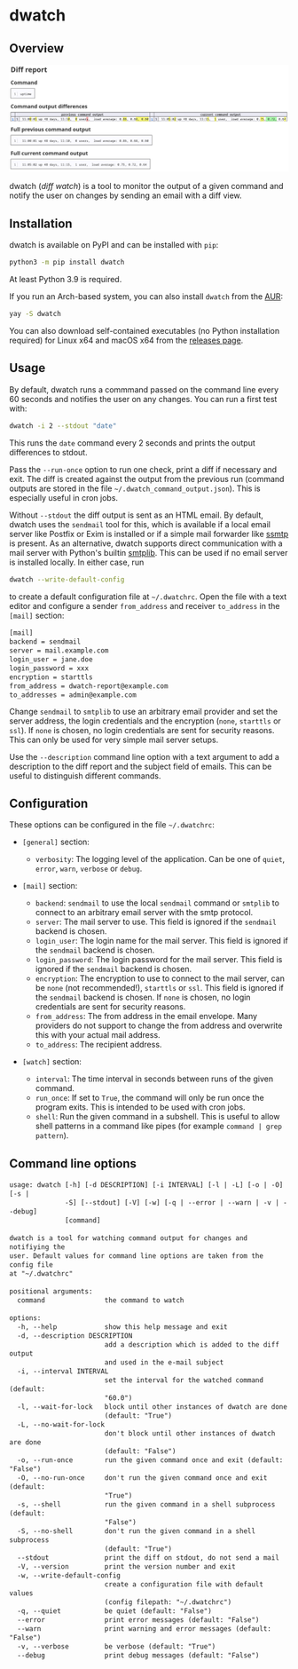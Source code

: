# dwatch

## Overview

![example_report](https://raw.githubusercontent.com/IngoMeyer441/dwatch/master/example_report.png)

dwatch (*diff watch*) is a tool to monitor the output of a given command and notify the user on changes by sending an
email with a diff view.

## Installation

dwatch is available on PyPI and can be installed with `pip`:

```bash
python3 -m pip install dwatch
```

At least Python 3.9 is required.

If you run an Arch-based system, you can also install `dwatch` from the
[AUR](https://aur.archlinux.org/packages/dwatch/):

```bash
yay -S dwatch
```

You can also download self-contained executables (no Python installation required) for Linux x64 and macOS x64 from the
[releases page](https://github.com/IngoMeyer441/dwatch/releases).

## Usage

By default, dwatch runs a commmand passed on the command line every 60 seconds and notifies the user on any changes. You
can run a first test with:

```bash
dwatch -i 2 --stdout "date"
```

This runs the `date` command every 2 seconds and prints the output differences to stdout.

Pass the `--run-once` option to run one check, print a diff if necessary and exit. The diff is created against the
output from the previous run (command outputs are stored in the file `~/.dwatch_command_output.json`). This is
especially useful in cron jobs.

Without `--stdout` the diff output is sent as an HTML email. By default, dwatch uses the `sendmail` tool for this, which
is available if a local email server like Postfix or Exim is installed or if a simple mail forwarder like
[ssmtp](https://packages.debian.org/stable/ssmtp) is present. As an alternative, dwatch supports direct communication
with a mail server with Python's builtin [smtplib](https://docs.python.org/3/library/smtplib.html). This can be used if
no email server is installed locally. In either case, run

```bash
dwatch --write-default-config
```

to create a default configuration file at `~/.dwatchrc`. Open the file with a text editor and configure a sender
`from_address` and receiver `to_address` in the `[mail]` section:

```text
[mail]
backend = sendmail
server = mail.example.com
login_user = jane.doe
login_password = xxx
encryption = starttls
from_address = dwatch-report@example.com
to_addresses = admin@example.com
```

Change `sendmail` to `smtplib` to use an arbitrary email provider and set the server address, the login credentials and
the encryption (`none`, `starttls` or `ssl`). If `none` is chosen, no login credentials are sent for security reasons.
This can only be used for very simple mail server setups.

Use the `--description` command line option with a text argument to add a description to the diff report and the subject
field of emails. This can be useful to distinguish different commands.

## Configuration

These options can be configured in the file `~/.dwatchrc`:

- `[general]` section:

  - `verbosity`: The logging level of the application. Can be one of `quiet`, `error`, `warn`, `verbose` or `debug`.

- `[mail]` section:

  - `backend`: `sendmail` to use the local `sendmail` command or `smtplib` to connect to an arbitrary email server with
    the smtp protocol.
  - `server`: The mail server to use. This field is ignored if the `sendmail` backend is chosen.
  - `login_user`: The login name for the mail server. This field is ignored if the `sendmail` backend is chosen.
  - `login_password`: The login password for the mail server. This field is ignored if the `sendmail` backend is chosen.
  - `encryption`: The encryption to use to connect to the mail server, can be `none` (not recommended!), `starttls` or
    `ssl`. This field is ignored if the `sendmail` backend is chosen. If `none` is chosen, no login credentials are sent
    for security reasons.
  - `from_address`: The from address in the email envelope. Many providers do not support to change the from address and
    overwrite this with your actual mail address.
  - `to_address`: The recipient address.

- `[watch]` section:

  - `interval`: The time interval in seconds between runs of the given command.
  - `run_once`: If set to `True`, the command will only be run once the program exits. This is intended to be used with
    cron jobs.
  - `shell`: Run the given command in a subshell. This is useful to allow shell patterns in a command like pipes (for
    example `command | grep pattern`).

## Command line options

```text
usage: dwatch [-h] [-d DESCRIPTION] [-i INTERVAL] [-l | -L] [-o | -O] [-s |
              -S] [--stdout] [-V] [-w] [-q | --error | --warn | -v | --debug]
              [command]

dwatch is a tool for watching command output for changes and notifiying the
user. Default values for command line options are taken from the config file
at "~/.dwatchrc"

positional arguments:
  command               the command to watch

options:
  -h, --help            show this help message and exit
  -d, --description DESCRIPTION
                        add a description which is added to the diff output
                        and used in the e-mail subject
  -i, --interval INTERVAL
                        set the interval for the watched command (default:
                        "60.0")
  -l, --wait-for-lock   block until other instances of dwatch are done
                        (default: "True")
  -L, --no-wait-for-lock
                        don't block until other instances of dwatch are done
                        (default: "False")
  -o, --run-once        run the given command once and exit (default: "False")
  -O, --no-run-once     don't run the given command once and exit (default:
                        "True")
  -s, --shell           run the given command in a shell subprocess (default:
                        "False")
  -S, --no-shell        don't run the given command in a shell subprocess
                        (default: "True")
  --stdout              print the diff on stdout, do not send a mail
  -V, --version         print the version number and exit
  -w, --write-default-config
                        create a configuration file with default values
                        (config filepath: "~/.dwatchrc")
  -q, --quiet           be quiet (default: "False")
  --error               print error messages (default: "False")
  --warn                print warning and error messages (default: "False")
  -v, --verbose         be verbose (default: "True")
  --debug               print debug messages (default: "False")
```
